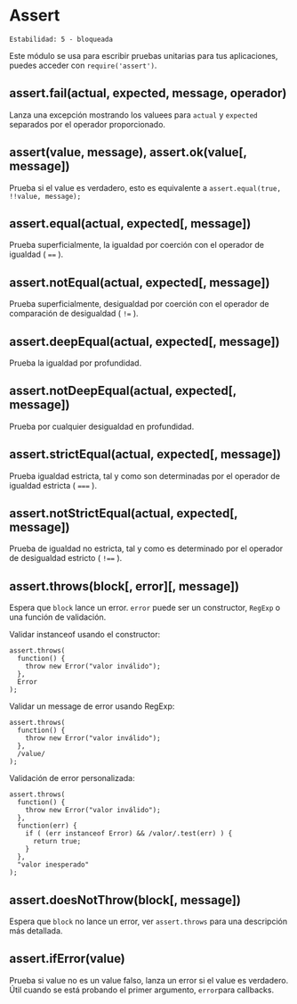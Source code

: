 # Assert

    Estabilidad: 5 - bloqueada

Este módulo se usa para escribir pruebas unitarias para tus aplicaciones, puedes acceder con `require('assert')`.

## assert.fail(actual, expected, message, operador)

Lanza una excepción mostrando los valuees para `actual` y `expected` separados por el operador proporcionado.

## assert(value, message), assert.ok(value[, message])

Prueba si el value es verdadero, esto es equivalente a `assert.equal(true, !!value, message);`

## assert.equal(actual, expected[, message])

Prueba superficialmente, la igualdad por coerción con el operador de igualdad ( `==` ).

## assert.notEqual(actual, expected[, message])

Prueba superficialmente, desigualdad por coerción con el operador de comparación de desigualdad ( `!=` ).

## assert.deepEqual(actual, expected[, message])

Prueba la igualdad por profundidad.

## assert.notDeepEqual(actual, expected[, message])

Prueba por cualquier desigualdad en profundidad.

## assert.strictEqual(actual, expected[, message])

Prueba igualdad estricta, tal y como son determinadas por el operador de igualdad estricta ( `===` ).

## assert.notStrictEqual(actual, expected[, message])

Prueba de igualdad no estricta, tal y como es determinado por el operador de desigualdad estricto ( `!==` ).

## assert.throws(block[, error][, message])

Espera que `block` lance un error. `error` puede ser un constructor, `RegExp` o una función de validación.

Validar instanceof usando el constructor:

    assert.throws(
      function() {
        throw new Error("valor inválido");
      },
      Error
    );

Validar un message de error usando RegExp:

    assert.throws(
      function() {
        throw new Error("valor inválido");
      },
      /value/
    );

Validación de error personalizada:

    assert.throws(
      function() {
        throw new Error("valor inválido");
      },
      function(err) {
        if ( (err instanceof Error) && /valor/.test(err) ) {
          return true;
        }
      },
      "valor inesperado"
    );

## assert.doesNotThrow(block[, message])

Espera que `block` no lance un error, ver `assert.throws` para una descripción más detallada.

## assert.ifError(value)

Prueba si value no es un value falso, lanza un error si el value es verdadero. Útil cuando se está probando el primer argumento, `error`para callbacks.
